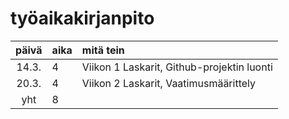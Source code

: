 # työaikakirjanpito

| päivä | aika | mitä tein  |
| :----:|:-----| :-----|
| 14.3. | 4    | Viikon 1 Laskarit, Github-projektin luonti |
| 20.3. | 4    | Viikon 2 Laskarit, Vaatimusmäärittely |
| yht   | 8    | | 

